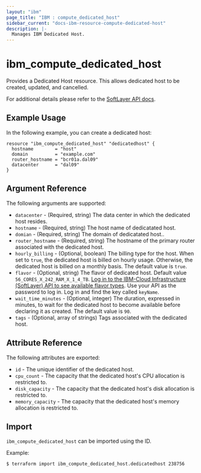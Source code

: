 ```yaml
---
layout: "ibm"
page_title: "IBM : compute_dedicated_host"
sidebar_current: "docs-ibm-resource-compute-dedicated-host"
description: |-
  Manages IBM Dedicated Host.
---
```


# ibm\_compute_dedicated_host

Provides a Dedicated Host resource. This allows dedicated host to be created, updated, and cancelled.

For additional details please refer to the [SoftLayer API docs](http://sldn.softlayer.com/reference/datatypes/SoftLayer_Virtual_DedicatedHost).

## Example Usage

In the following example, you can create a dedicated host:

```hcl
resource "ibm_compute_dedicated_host" "dedicatedhost" {
  hostname        = "host"
  domain          = "example.com"
  router_hostname = "bcr01a.dal09"
  datacenter      = "dal09"
}

```

## Argument Reference

The following arguments are supported:

* `datacenter` - (Required, string) The data center in which the dedicated host resides.
* `hostname` - (Required, string) The host name of dedicatated host.
* `domian` - (Required, string) The domain of dedicatated host..
* `router_hostname` - (Required, string) The hostname of the primary router associated with the dedicated host.
* `hourly_billing` - (Optional, boolean) The billing type for the host. When set to `true`, the dedicated host is billed on hourly usage. Otherwise, the dedicated host is billed on a monthly basis. The default value is `true`.
* `flavor` - (Optional, string) The flavor of dedicated host. Default value `56_CORES_X_242_RAM_X_1_4_TB`. [Log in to the IBM-Cloud Infrastructure (SoftLayer) API to see available flavor types](https://api.softlayer.com/rest/v3/SoftLayer_Product_Package/813/getItems.json). Use your API as the password to log in. Log in and find the key called `keyName`.
* `wait_time_minutes` - (Optional, integer) The duration, expressed in minutes, to wait for the dedicated host to become available before declaring it as created. The default value is `90`.
* `tags` - (Optional, array of strings) Tags associated with the dedicated host.

## Attribute Reference

The following attributes are exported:

* `id` - The unique identifier of the dedicated host.
* `cpu_count` - The capacity that the dedicated host's CPU allocation is restricted to.
* `disk_capacity` - The capacity that the dedicated host's disk allocation is restricted to.
* `memory_capacity` - The capacity that the dedicated host's memory allocation is restricted to.

## Import

`ibm_compute_dedicated_host` can be imported using the ID.

Example:

```
$ terraform import ibm_compute_dedicated_host.dedicatedhost 238756

```